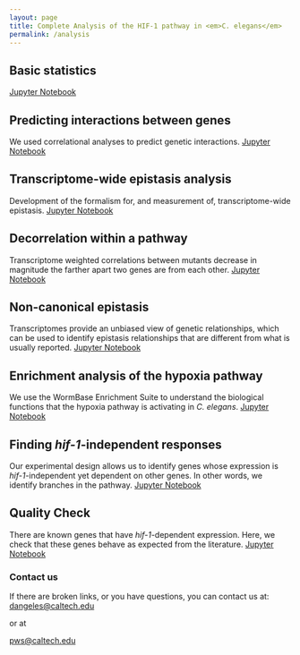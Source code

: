 ```yaml
---
layout: page
title: Complete Analysis of the HIF-1 pathway in <em>C. elegans</em>
permalink: /analysis
---
```


## Basic statistics
<a href="{{ site.baseurl }}/analysis_notebooks/1_basic_stats.html"> Jupyter Notebook</a>

## Predicting interactions between genes
We used correlational analyses to predict genetic interactions.
<a href="{{ site.baseurl }}/analysis_notebooks/2_predict_interactions.html"> Jupyter Notebook</a>

## Transcriptome-wide epistasis analysis
Development of the formalism for, and measurement of, transcriptome-wide epistasis.
<a href="{{ site.baseurl }}/analysis_notebooks/6_epistasis.html"> Jupyter Notebook</a>

## Decorrelation within a pathway
Transcriptome weighted correlations between mutants decrease in magnitude the
farther apart two genes are from each other.
<a href="{{ site.baseurl }}/analysis_notebooks/9_decorrelation.html"> Jupyter Notebook</a>

## Non-canonical epistasis
Transcriptomes provide an unbiased view of genetic relationships, which can be used
to identify epistasis relationships that are different from what is usually reported.
<a href="{{ site.baseurl }}/analysis_notebooks/7_hifoh.html"> Jupyter Notebook</a>

## Enrichment analysis of the hypoxia pathway
We use the WormBase Enrichment Suite to understand the biological functions that
the hypoxia pathway is activating in *C. elegans*.
<a href="{{ site.baseurl }}/analysis_notebooks/3_ea_of_hypoxia_data.html"> Jupyter Notebook</a>

## Finding *hif-1*-independent responses
Our experimental design allows us to identify genes whose expression is
*hif-1*-independent yet dependent on other genes. In other words, we identify
branches in the pathway.
<a href="{{ site.baseurl }}/analysis_notebooks/4_understanding_transcriptomes.html"> Jupyter Notebook</a>

## Quality Check
There are known genes that have *hif-1*-dependent expression. Here, we check that
these genes behave as expected from the literature.
<a href="{{ site.baseurl }}/analysis_notebooks/5_quality_check.html"> Jupyter Notebook</a>

<!-- ## Transcription Factors in the Hypoxia Pathway
A short overview of what transcription factors are activated when HIF-1 accumulates
in *C. elegans*.
<a href="{{ site.baseurl }}/analysis_notebooks/9_tfs.html"> Jupyter Notebook</a> -->


### Contact us
If there are broken links, or you have questions, you can contact us at:
[dangeles@caltech.edu](mailto:dangeles@caltech.edu)

or at

[pws@caltech.edu](mailto:pws@caltech.edu)
